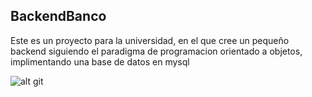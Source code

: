 ## BackendBanco
Este es un proyecto para la universidad, en el que cree un pequeño backend siguiendo el paradigma de programacion orientado a objetos, implimentando una base de datos en 
mysql 

![alt](https://drive.google.com/drive/u/0/folders/1XLwIKWkveqxSiFAtOtFmjleDJAkmjh0T)
git
